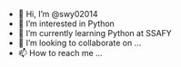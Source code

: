 - 👋 Hi, I’m @swy02014
- 👀 I’m interested in Python
- 🌱 I’m currently learning Python at SSAFY
- 💞️ I’m looking to collaborate on ...
- 📫 How to reach me ...

